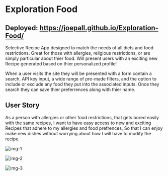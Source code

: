 # Exploration Food

## Deployed: https://joepall.github.io/Exploration-Food/


Selective Recipe App designed to match the needs of all diets and food restrictions. 
Great for those with allergies, religious restrictions, or are simply particular about thier food.
Will present users with an exciting new Recipe generated based on thier personalized profile!


When a user visits the site they will be presented with a form contain a search, API key input, a wide range of pre-made filters,
and the option to include or exclude any food they put into the associated inputs. 
Once they search they can save thier preferrences along with thier name.


## User Story


As a person with allergies or other food restrictions, that gets bored easily with the same recipes,
I want to have easy access to new and exciting Recipes that adhere to my allergies and food prefrences,
So that I can enjoy make new dishes without worrying about how I will have to modify the recipe. 



![img-1](https://user-images.githubusercontent.com/64044377/88989496-65efbf80-d2a1-11ea-8b3a-339f917facae.png)


![img-2](https://user-images.githubusercontent.com/64044377/88989508-6e47fa80-d2a1-11ea-97cd-98182c5d4e16.png)


![img-3](https://user-images.githubusercontent.com/64044377/88989440-3e005c00-d2a1-11ea-9892-9d5ec24aab17.png)



